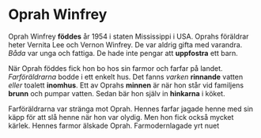 # Oprah Winfrey

Oprah Winfrey **föddes** år 1954 i staten Mississippi i USA. Oprahs föräldrar heter Vernita Lee och Vernon Winfrey. De var aldrig gifta med varandra. *Båda* var unga och fattiga. De hade inte pengar att **uppfostra** ett barn.

När Oprah föddes fick hon bo hos sin farmor och farfar på landet. *Farföräldrarna* bodde i ett enkelt hus. Det fanns *varken* **rinnande** vatten *eller* toalett **inomhus**. Ett av Oprahs **minnen** är när hon står vid familjens **brunn** och pumpar vatten. Sedan bär hon själv in **hinkarna** i köket.

Farföräldrarna var stränga mot Oprah. Hennes farfar jagade henne med sin käpp för att slå henne när hon var olydig. Men hon fick också mycket kärlek. Hennes farmor älskade Oprah. Farmodernlagade yrt nuet
<!--stackedit_data:
eyJoaXN0b3J5IjpbLTIxMzE4NjQ5MTQsMTUxMzIwNzY1MCwtMT
Q4MDYwOTE5MF19
-->